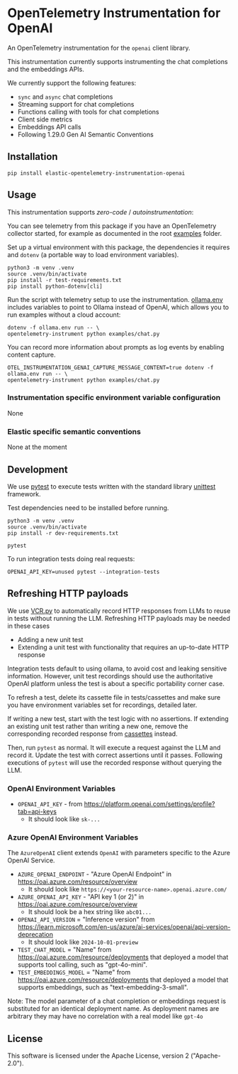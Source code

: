 # OpenTelemetry Instrumentation for OpenAI

An OpenTelemetry instrumentation for the `openai` client library.

This instrumentation currently supports instrumenting the chat completions and the embeddings APIs.

We currently support the following features:
- `sync` and `async` chat completions
- Streaming support for chat completions
- Functions calling with tools for chat completions
- Client side metrics
- Embeddings API calls
- Following 1.29.0 Gen AI Semantic Conventions

## Installation

```
pip install elastic-opentelemetry-instrumentation-openai
```

## Usage

This instrumentation supports *zero-code* / *autoinstrumentation*:

You can see telemetry from this package if you have an OpenTelemetry collector started, for example
as documented in the root [examples](../../examples/) folder.

Set up a virtual environment with this package, the dependencies it requires
and `dotenv` (a portable way to load environment variables).
```
python3 -m venv .venv
source .venv/bin/activate
pip install -r test-requirements.txt
pip install python-dotenv[cli]
```

Run the script with telemetry setup to use the instrumentation. [ollama.env](ollama.env)
includes variables to point to Ollama instead of OpenAI, which allows you to
run examples without a cloud account:

```
dotenv -f ollama.env run -- \
opentelemetry-instrument python examples/chat.py
```

You can record more information about prompts as log events by enabling content capture.
```
OTEL_INSTRUMENTATION_GENAI_CAPTURE_MESSAGE_CONTENT=true dotenv -f ollama.env run -- \
opentelemetry-instrument python examples/chat.py
```

### Instrumentation specific environment variable configuration

None

### Elastic specific semantic conventions

None at the moment

## Development

We use [pytest](https://docs.pytest.org/en/stable/) to execute tests written with the standard
library [unittest](https://docs.python.org/3/library/unittest.html) framework.

Test dependencies need to be installed before running.

```
python3 -m venv .venv
source .venv/bin/activate
pip install -r dev-requirements.txt

pytest
```

To run integration tests doing real requests:

```
OPENAI_API_KEY=unused pytest --integration-tests
```

## Refreshing HTTP payloads

We use [VCR.py](https://vcrpy.readthedocs.io/en/latest/) to automatically record HTTP responses from
LLMs to reuse in tests without running the LLM. Refreshing HTTP payloads may be needed in these
cases

- Adding a new unit test
- Extending a unit test with functionality that requires an up-to-date HTTP response

Integration tests default to using ollama, to avoid cost and leaking sensitive information.
However, unit test recordings should use the authoritative OpenAI platform unless the test is
about a specific portability corner case.

To refresh a test, delete its cassette file in tests/cassettes and make sure you have environment
variables set for recordings, detailed later.

If writing a new test, start with the test logic with no assertions. If extending an existing unit test
rather than writing a new one, remove the corresponding recorded response from [cassettes](./tests/cassettes/)
instead.

Then, run `pytest` as normal. It will execute a request against the LLM and record it. Update the
test with correct assertions until it passes. Following executions of `pytest` will use the recorded
response without querying the LLM.

### OpenAI Environment Variables

* `OPENAI_API_KEY` - from https://platform.openai.com/settings/profile?tab=api-keys
  * It should look like `sk-...` 

### Azure OpenAI Environment Variables

The `AzureOpenAI` client extends `OpenAI` with parameters specific to the Azure OpenAI Service.

* `AZURE_OPENAI_ENDPOINT` - "Azure OpenAI Endpoint" in https://oai.azure.com/resource/overview
  * It should look like `https://<your-resource-name>.openai.azure.com/`
* `AZURE_OPENAI_API_KEY` - "API key 1 (or 2)" in https://oai.azure.com/resource/overview
  * It should look be a hex string like `abc01...`
* `OPENAI_API_VERSION` = "Inference version" from https://learn.microsoft.com/en-us/azure/ai-services/openai/api-version-deprecation
  * It should look like `2024-10-01-preview`
* `TEST_CHAT_MODEL` = "Name" from https://oai.azure.com/resource/deployments that deployed a model
  that supports tool calling, such as "gpt-4o-mini".
* `TEST_EMBEDDINGS_MODEL` = "Name" from https://oai.azure.com/resource/deployments that deployed a
  model that supports embeddings, such as "text-embedding-3-small".

Note: The model parameter of a chat completion or embeddings request is substituted for an identical
deployment name. As deployment names are arbitrary they may have no correlation with a real model
like `gpt-4o`

## License

This software is licensed under the Apache License, version 2 ("Apache-2.0").

